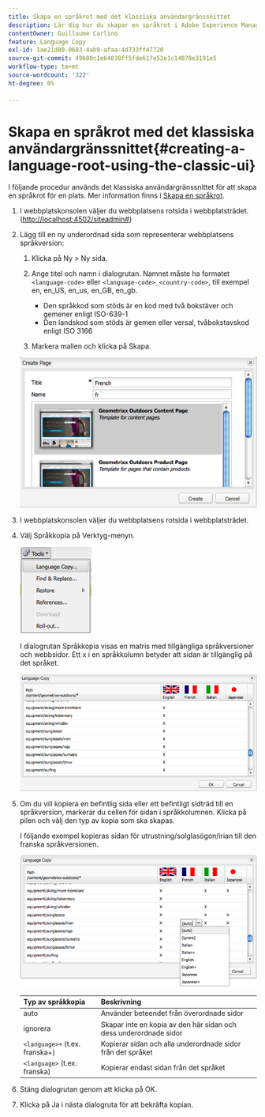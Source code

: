 ```yaml
---
title: Skapa en språkrot med det klassiska användargränssnittet
description: Lär dig hur du skapar en språkrot i Adobe Experience Manager med det klassiska användargränssnittet.
contentOwner: Guillaume Carlino
feature: Language Copy
exl-id: 1ae21d80-0683-4ab9-afaa-4d733ff47720
source-git-commit: 49688c1e64038ff5fde617e52e1c14878e3191e5
workflow-type: tm+mt
source-wordcount: '322'
ht-degree: 0%

---
```


# Skapa en språkrot med det klassiska användargränssnittet{#creating-a-language-root-using-the-classic-ui}

I följande procedur används det klassiska användargränssnittet för att skapa en språkrot för en plats. Mer information finns i [Skapa en språkrot](/help/sites-administering/tc-prep.md#creating-a-language-root).

1. I webbplatskonsolen väljer du webbplatsens rotsida i webbplatsträdet. ([http://localhost:4502/siteadmin#](http://localhost:4502/siteadmin#))
1. Lägg till en ny underordnad sida som representerar webbplatsens språkversion:

   1. Klicka på Ny > Ny sida.
   1. Ange titel och namn i dialogrutan. Namnet måste ha formatet `<language-code>` eller `<language-code>_<country-code>`, till exempel en, en_US, en_us, en_GB, en_gb.

      * Den språkkod som stöds är en kod med två bokstäver och gemener enligt ISO-639-1
      * Den landskod som stöds är gemen eller versal, tvåbokstavskod enligt ISO 3166

   1. Markera mallen och klicka på Skapa.

   ![newpagefr](assets/newpagefr.png)

1. I webbplatskonsolen väljer du webbplatsens rotsida i webbplatsträdet.
1. Välj Språkkopia på Verktyg-menyn.

   ![toolslanguagecopy](assets/toolslanguagecopy.png)

   I dialogrutan Språkkopia visas en matris med tillgängliga språkversioner och webbsidor. Ett x i en språkkolumn betyder att sidan är tillgänglig på det språket.

   ![språkDialogrutan](assets/languagecopydialog.png)

1. Om du vill kopiera en befintlig sida eller ett befintligt sidträd till en språkversion, markerar du cellen för sidan i språkkolumnen. Klicka på pilen och välj den typ av kopia som ska skapas.

   I följande exempel kopieras sidan för utrustning/solglasögon/irian till den franska språkversionen.

   ![språkopydilogdropdown](assets/languagecopydilogdropdown.png)

   | Typ av språkkopia | Beskrivning |
   |---|---|
   | auto | Använder beteendet från överordnade sidor |
   | ignorera | Skapar inte en kopia av den här sidan och dess underordnade sidor |
   | `<language>+` (t.ex. franska+) | Kopierar sidan och alla underordnade sidor från det språket |
   | `<language>` (t.ex. franska) | Kopierar endast sidan från det språket |

1. Stäng dialogrutan genom att klicka på OK.
1. Klicka på Ja i nästa dialogruta för att bekräfta kopian.
